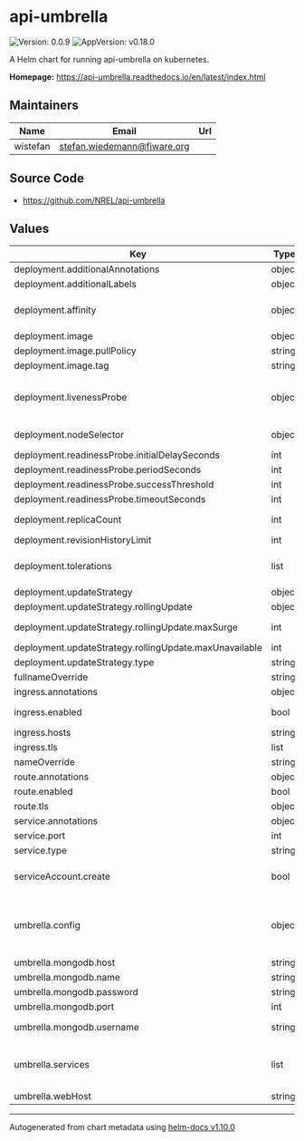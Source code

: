 # api-umbrella

![Version: 0.0.9](https://img.shields.io/badge/Version-0.0.9-informational?style=flat-square) ![AppVersion: v0.18.0](https://img.shields.io/badge/AppVersion-v0.18.0-informational?style=flat-square)

A Helm chart for running api-umbrella on kubernetes.

**Homepage:** <https://api-umbrella.readthedocs.io/en/latest/index.html>

## Maintainers

| Name | Email | Url |
| ---- | ------ | --- |
| wistefan | <stefan.wiedemann@fiware.org> |  |

## Source Code

* <https://github.com/NREL/api-umbrella>

## Values

| Key | Type | Default | Description |
|-----|------|---------|-------------|
| deployment.additionalAnnotations | object | `{}` | additional annotations for the deployment, if required |
| deployment.additionalLabels | object | `{}` | additional labels for the deployment, if required |
| deployment.affinity | object | `{}` | affinity template ref: https://kubernetes.io/docs/concepts/configuration/assign-pod-node/#affinity-and-anti-affinity |
| deployment.image | object | `{"pullPolicy":"IfNotPresent","repository":"fiware/api-umbrella","tag":"0.18.0"}` | configuration of the image to be used |
| deployment.image.pullPolicy | string | `"IfNotPresent"` | specification of the image pull policy |
| deployment.image.tag | string | `"0.18.0"` | tag of the image to be used |
| deployment.livenessProbe | object | `{"initialDelaySeconds":30,"periodSeconds":10,"successThreshold":1,"timeoutSeconds":30}` | liveness and readiness probes of the orion broker, they will be evaluated against the version endpoint ref: https://kubernetes.io/docs/concepts/workloads/pods/pod-lifecycle/#container-probes |
| deployment.nodeSelector | object | `{}` | selector template ref: https://kubernetes.io/docs/user-guide/node-selection/ |
| deployment.readinessProbe.initialDelaySeconds | int | `30` |  |
| deployment.readinessProbe.periodSeconds | int | `10` |  |
| deployment.readinessProbe.successThreshold | int | `1` |  |
| deployment.readinessProbe.timeoutSeconds | int | `30` |  |
| deployment.replicaCount | int | `1` | initial number of target replications, can be different if autoscaling is enabled |
| deployment.revisionHistoryLimit | int | `3` | number of old replicas to be retained |
| deployment.tolerations | list | `[]` | tolerations template ref: ref: https://kubernetes.io/docs/concepts/configuration/taint-and-toleration/ |
| deployment.updateStrategy | object | `{"rollingUpdate":{"maxSurge":1,"maxUnavailable":0},"type":"RollingUpdate"}` | configuration of the orion update strategy |
| deployment.updateStrategy.rollingUpdate | object | `{"maxSurge":1,"maxUnavailable":0}` | new pods will be added gradually |
| deployment.updateStrategy.rollingUpdate.maxSurge | int | `1` | number of pods that can be created above the desired amount while updating |
| deployment.updateStrategy.rollingUpdate.maxUnavailable | int | `0` | number of pods that can be unavailable while updating |
| deployment.updateStrategy.type | string | `"RollingUpdate"` | type of the update |
| fullnameOverride | string | `""` | option to override the fullname config in the _helpers.tpl |
| ingress.annotations | object | `{}` | annotations to be added to the ingress |
| ingress.enabled | bool | `false` | should there be an ingress to connect orion with the public internet |
| ingress.hosts | string | `nil` | all hosts to be provided |
| ingress.tls | list | `[]` |  |
| nameOverride | string | `""` | option to override the name config in the _helpers.tpl |
| route.annotations | object | `{}` | annotations to be added to the route |
| route.enabled | bool | `false` |  |
| route.tls | object | `{}` | tls configuration for the route |
| service.annotations | object | `{}` | addtional annotations, if required |
| service.port | int | `80` | port to be used by the service |
| service.type | string | `"ClusterIP"` | service type |
| serviceAccount.create | bool | `false` | specifies if the account should be created, be aware that the chart needs to run as root and sets the corresponding security context |
| umbrella.config | object | `{}` | configuration of the umbrella. See https://github.com/Profirator/api-umbrella/tree/master/config and https://api-umbrella.readthedocs.io/en/latest/ for more or use the out-commented part as a sane default |
| umbrella.mongodb.host | string | `"mongodb"` | host of the mongodb |
| umbrella.mongodb.name | string | `"api_umbrella"` | name of the database, needs to exist on startup |
| umbrella.mongodb.password | string | `"pass"` | password to authenticate with, if not set, we will create it |
| umbrella.mongodb.port | int | `27017` | port of the mongodb |
| umbrella.mongodb.username | string | `"umbrella"` | username to authenticate with. If the user does not exist, admin config is required and a user will be created |
| umbrella.services | list | `["router","web"]` | list services that should be run by api-umbrella. See https://github.com/Profirator/api-umbrella/tree/master/config and https://api-umbrella.readthedocs.io/en/latest/ for more |
| umbrella.webHost | string | `"umbrella.fiware.dev"` | configure the host of the frontend here |

----------------------------------------------
Autogenerated from chart metadata using [helm-docs v1.10.0](https://github.com/norwoodj/helm-docs/releases/v1.10.0)
